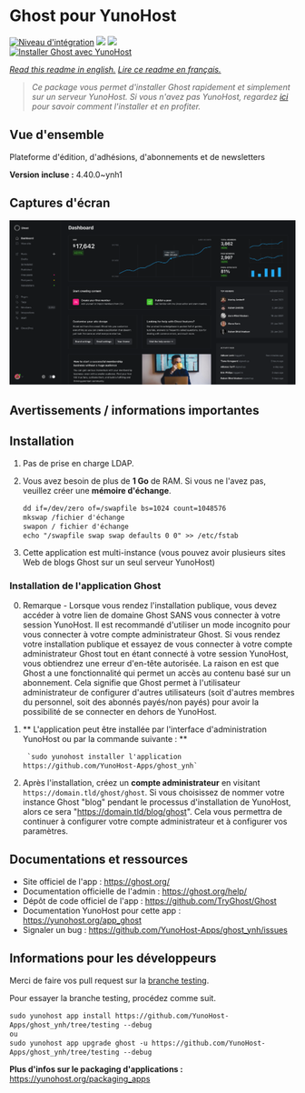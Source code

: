 # Ghost pour YunoHost

[![Niveau d'intégration](https://dash.yunohost.org/integration/ghost.svg)](https://dash.yunohost.org/appci/app/ghost) ![](https://ci-apps.yunohost.org/ci/badges/ghost.status.svg) ![](https://ci-apps.yunohost.org/ci/badges/ghost.maintain.svg)  
[![Installer Ghost avec YunoHost](https://install-app.yunohost.org/install-with-yunohost.svg)](https://install-app.yunohost.org/?app=ghost)

*[Read this readme in english.](./README.md)*
*[Lire ce readme en français.](./README_fr.md)*

> *Ce package vous permet d'installer Ghost rapidement et simplement sur un serveur YunoHost.
Si vous n'avez pas YunoHost, regardez [ici](https://yunohost.org/#/install) pour savoir comment l'installer et en profiter.*

## Vue d'ensemble

Plateforme d'édition, d'adhésions, d'abonnements et de newsletters

**Version incluse :** 4.40.0~ynh1



## Captures d'écran

![](./doc/screenshots/screenshot.png)

## Avertissements / informations importantes

## Installation

 1. Pas de prise en charge LDAP.
 1. Vous avez besoin de plus de **1 Go** de RAM. Si vous ne l'avez pas, veuillez créer une **mémoire d'échange**.

        dd if=/dev/zero of=/swapfile bs=1024 count=1048576
        mkswap /fichier d'échange
        swapon / fichier d'échange
        echo "/swapfile swap swap defaults 0 0" >> /etc/fstab

 1. Cette application est multi-instance (vous pouvez avoir plusieurs sites Web de blogs Ghost sur un seul serveur YunoHost)

### Installation de l'application Ghost

 0. Remarque - Lorsque vous rendez l'installation publique, vous devez accéder à votre lien de domaine Ghost SANS vous connecter à votre session YunoHost. Il est recommandé d'utiliser un mode incognito pour vous connecter à votre compte administrateur Ghost. Si vous rendez votre installation publique et essayez de vous connecter à votre compte administrateur Ghost tout en étant connecté à votre session YunoHost, vous obtiendrez une erreur d'en-tête autorisée. La raison en est que Ghost a une fonctionnalité qui permet un accès au contenu basé sur un abonnement. Cela signifie que Ghost permet à l'utilisateur administrateur de configurer d'autres utilisateurs (soit d'autres membres du personnel, soit des abonnés payés/non payés) pour avoir la possibilité de se connecter en dehors de YunoHost.
 
 1. ** L'application peut être installée par l'interface d'administration YunoHost ou par la commande suivante : **

         `sudo yunohost installer l'application https://github.com/YunoHost-Apps/ghost_ynh`

 2. Après l'installation, créez un **compte administrateur** en visitant `https://domain.tld/ghost/ghost`. Si vous choisissez de nommer votre instance Ghost "blog" pendant le processus d'installation de YunoHost, alors ce sera "https://domain.tld/blog/ghost". Cela vous permettra de continuer à configurer votre compte administrateur et à configurer vos paramètres. 
## Documentations et ressources

* Site officiel de l'app : https://ghost.org/
* Documentation officielle de l'admin : https://ghost.org/help/
* Dépôt de code officiel de l'app : https://github.com/TryGhost/Ghost
* Documentation YunoHost pour cette app : https://yunohost.org/app_ghost
* Signaler un bug : https://github.com/YunoHost-Apps/ghost_ynh/issues

## Informations pour les développeurs

Merci de faire vos pull request sur la [branche testing](https://github.com/YunoHost-Apps/ghost_ynh/tree/testing).

Pour essayer la branche testing, procédez comme suit.
```
sudo yunohost app install https://github.com/YunoHost-Apps/ghost_ynh/tree/testing --debug
ou
sudo yunohost app upgrade ghost -u https://github.com/YunoHost-Apps/ghost_ynh/tree/testing --debug
```

**Plus d'infos sur le packaging d'applications :** https://yunohost.org/packaging_apps